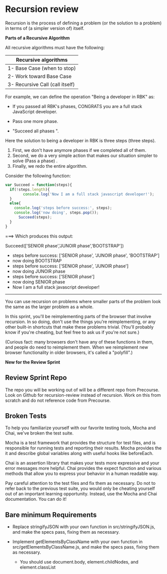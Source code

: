# Recursion review


Recursion is the process of defining a problem (or the solution to a problem) in terms of (a simpler version of) itself.

**Parts of a Recursive Algorithm**


All recursive algorithms must have the following:

**Recursive** algorithms       |
-------------------------------|
1- Base Case (when to stop)   |
2- Work toward Base Case       |
3- Recursive Call (call itself)|

For example, we can define the operation "Being a developer in RBK" as:

- If you passed all RBK's phases, CONGRATS you are a full stack JavaScript developer.

- Pass one more phase.

- "Succeed all phases ".

Here the solution to being a developer in RBK is three steps (three steps).
1. First, we don't have anymore phases if we completed all of them.
2. Second, we do a very simple action that makes our situation simpler to solve (Pass a phase) .
3. Finally, we redo the entire algorithm.

Consider the following function:

```js
var Succeed = function(steps){
  if(!steps.length){
        console.log('Now I am a full stack javascript developer!');
  }
  else{
    console.log('steps before success:', steps);
    console.log('now doing', steps.pop());
      Succeed(steps);
  }
}
```
===> Which produces this output:

Succeed(['SENIOR phase','JUNOIR phase','BOOTSTRAP'])
-  steps before success: ['SENIOR phase', 'JUNOIR phase', 'BOOTSTRAP']
-  now doing BOOTSTRAP
-  steps before success: ['SENIOR phase', 'JUNOIR phase']
-  now doing JUNOIR phase
-  steps before success: ['SENIOR phase']
-  now doing SENIOR phase
-  Now I am a full stack javascript developer!


- - - -

You can use recursion on problems where smaller parts of the problem look the same as the larger problem as a whole.

In this sprint, you'll be reimplementing parts of the browser that involve recursion. In so doing, don't use the things 
you're reimplementing, or any other built-in shortcuts that make these problems trivial. (You'll probably know if you're cheating,
 but feel free to ask us if you're not sure.)

(Curious fact: many browsers don't have any of these functions in them, and people do need to reimplement them.
 When we reimplement new browser functionality in older browsers, it's called a "polyfill".)




**New for the Review Sprint**

## Review Sprint Repo
The repo you will be working out of will be a different repo from Precourse. Look on Github for recursion-review instead of recursion. Work on this from scratch and do not reference code from Precourse.

## Broken Tests
To help you familiarize yourself with our favorite testing tools, Mocha and Chai, we've broken the test suite.

Mocha  is a test framework that provides the structure for test files, and is responsible for running tests and reporting their results. Mocha provides the it and describe global variables along with useful hooks like beforeEach.

Chai  is an assertion library that makes your tests more expressive and your error messages more helpful. Chai provides the expect function and various methods  that allow you to express your behavior in a human readable way.

Pay careful attention to the test files and fix them as necessary. Do not to refer back to the previous test suite, you would only be cheating yourself out of an important learning opportunity. Instead, use the Mocha and Chai documentation. You can do it!




## Bare minimum Requirements

- Replace stringifyJSON with your own function in src/stringifyJSON.js, and make the specs pass, fixing them as necessary.

- Implement getElementsByClassName with your own function in src/getElementsByClassName.js, and make the specs pass, fixing them as necessary.
    * You should use document.body, element.childNodes, and element.classList


